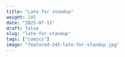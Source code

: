 ```yaml
---
title: "Late for standup"
weight: 245
date: "2025-07-11"
draft: false
slug: "late-for-standup"
tags: ["comics"]
image: "featured-245-late-for-standup.jpg"
---
```

